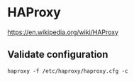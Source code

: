 # HAProxy

https://en.wikipedia.org/wiki/HAProxy

## Validate configuration

    haproxy -f /etc/haproxy/haproxy.cfg -c
